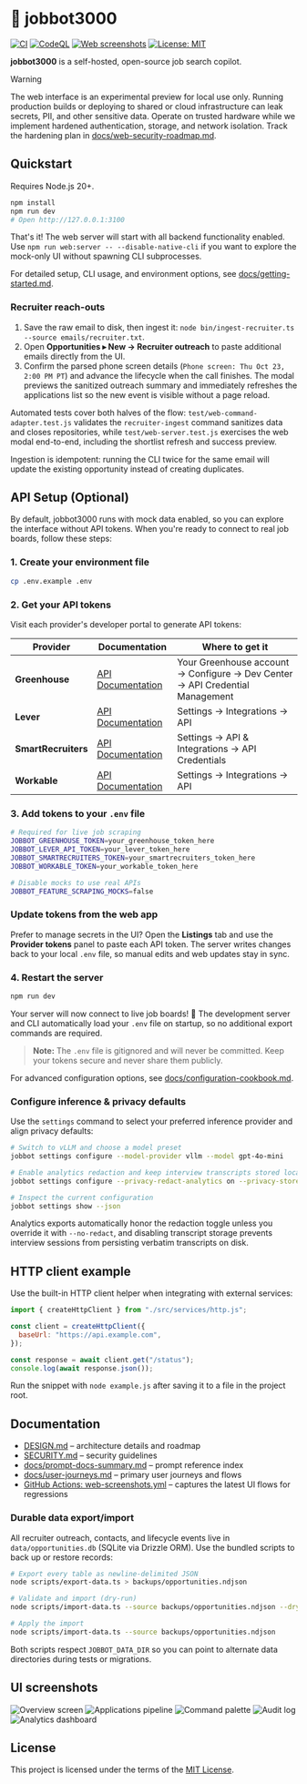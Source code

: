 # 🎯 jobbot3000

[![CI](https://img.shields.io/github/actions/workflow/status/futuroptimist/jobbot3000/.github/workflows/ci.yml?label=ci)](https://github.com/futuroptimist/jobbot3000/actions/workflows/ci.yml)
[![CodeQL](https://img.shields.io/github/actions/workflow/status/futuroptimist/jobbot3000/.github/workflows/codeql.yml?label=codeql)](https://github.com/futuroptimist/jobbot3000/actions/workflows/codeql.yml)
[![Web screenshots](https://img.shields.io/github/actions/workflow/status/futuroptimist/jobbot3000/.github/workflows/web-screenshots.yml?label=web%20screenshots)](https://github.com/futuroptimist/jobbot3000/actions/workflows/web-screenshots.yml)
[![License: MIT](https://img.shields.io/badge/license-MIT-blue.svg)](#license)

**jobbot3000** is a self-hosted, open-source job search copilot.

> [!WARNING]
> The web interface is an experimental preview for local use only. Running production builds or
> deploying to shared or cloud infrastructure can leak secrets, PII, and other sensitive data.
> Operate on trusted hardware while we implement hardened authentication, storage, and network
> isolation. Track the hardening plan in [docs/web-security-roadmap.md](docs/web-security-roadmap.md).

## Quickstart

Requires Node.js 20+.

```bash
npm install
npm run dev
# Open http://127.0.0.1:3100
```

That's it! The web server will start with all backend functionality enabled.
Use `npm run web:server -- --disable-native-cli` if you want to explore the
mock-only UI without spawning CLI subprocesses.

For detailed setup, CLI usage, and environment options, see [docs/getting-started.md](docs/getting-started.md).

### Recruiter reach-outs

1. Save the raw email to disk, then ingest it: `node bin/ingest-recruiter.ts --source emails/recruiter.txt`.
2. Open **Opportunities ▸ New → Recruiter outreach** to paste additional emails directly from the UI.
3. Confirm the parsed phone screen details (`Phone screen: Thu Oct 23, 2:00 PM PT`) and advance the
   lifecycle when the call finishes. The modal previews the sanitized outreach summary and immediately
   refreshes the applications list so the new event is visible without a page reload.

Automated tests cover both halves of the flow: `test/web-command-adapter.test.js` validates the
`recruiter-ingest` command sanitizes data and closes repositories, while
`test/web-server.test.js` exercises the web modal end-to-end, including the shortlist refresh and
success preview.

Ingestion is idempotent: running the CLI twice for the same email will update the existing
opportunity instead of creating duplicates.

## API Setup (Optional)

By default, jobbot3000 runs with mock data enabled, so you can explore the interface without API tokens. When you're ready to connect to real job boards, follow these steps:

### 1. Create your environment file

```bash
cp .env.example .env
```

### 2. Get your API tokens

Visit each provider's developer portal to generate API tokens:

| Provider            | Documentation                                                                      | Where to get it                                                              |
| ------------------- | ---------------------------------------------------------------------------------- | ---------------------------------------------------------------------------- |
| **Greenhouse**      | [API Documentation](https://developers.greenhouse.io/harvest.html#authentication)  | Your Greenhouse account → Configure → Dev Center → API Credential Management |
| **Lever**           | [API Documentation](https://hire.lever.co/developer/documentation#authentication)  | Settings → Integrations → API                                                |
| **SmartRecruiters** | [API Documentation](https://developers.smartrecruiters.com/docs/getting-started)   | Settings → API & Integrations → API Credentials                              |
| **Workable**        | [API Documentation](https://workable.readme.io/reference/generate-an-access-token) | Settings → Integrations → API                                                |

### 3. Add tokens to your `.env` file

```bash
# Required for live job scraping
JOBBOT_GREENHOUSE_TOKEN=your_greenhouse_token_here
JOBBOT_LEVER_API_TOKEN=your_lever_token_here
JOBBOT_SMARTRECRUITERS_TOKEN=your_smartrecruiters_token_here
JOBBOT_WORKABLE_TOKEN=your_workable_token_here

# Disable mocks to use real APIs
JOBBOT_FEATURE_SCRAPING_MOCKS=false
```

### Update tokens from the web app

Prefer to manage secrets in the UI? Open the **Listings** tab and use the **Provider tokens** panel
to paste each API token. The server writes changes back to your local `.env` file, so manual edits and
web updates stay in sync.

### 4. Restart the server

```bash
npm run dev
```

Your server will now connect to live job boards! 🚀 The development server and CLI automatically
load your `.env` file on startup, so no additional export commands are required.

> **Note:** The `.env` file is gitignored and will never be committed. Keep your tokens secure and never share them publicly.

For advanced configuration options, see [docs/configuration-cookbook.md](docs/configuration-cookbook.md).

### Configure inference & privacy defaults

Use the `settings` command to select your preferred inference provider and align privacy
defaults:

```bash
# Switch to vLLM and choose a model preset
jobbot settings configure --model-provider vllm --model gpt-4o-mini

# Enable analytics redaction and keep interview transcripts stored locally
jobbot settings configure --privacy-redact-analytics on --privacy-store-transcripts on

# Inspect the current configuration
jobbot settings show --json
```

Analytics exports automatically honor the redaction toggle unless you override it with
`--no-redact`, and disabling transcript storage prevents interview sessions from persisting
verbatim transcripts on disk.

## HTTP client example

Use the built-in HTTP client helper when integrating with external services:

```js
import { createHttpClient } from "./src/services/http.js";

const client = createHttpClient({
  baseUrl: "https://api.example.com",
});

const response = await client.get("/status");
console.log(await response.json());
```

Run the snippet with `node example.js` after saving it to a file in the project root.

## Documentation

- [DESIGN.md](DESIGN.md) – architecture details and roadmap
- [SECURITY.md](SECURITY.md) – security guidelines
- [docs/prompt-docs-summary.md](docs/prompt-docs-summary.md) – prompt reference index
- [docs/user-journeys.md](docs/user-journeys.md) – primary user journeys and flows
- [GitHub Actions: web-screenshots.yml](https://github.com/futuroptimist/jobbot3000/actions/workflows/web-screenshots.yml) – captures the latest UI flows for regressions

### Durable data export/import

All recruiter outreach, contacts, and lifecycle events live in `data/opportunities.db` (SQLite via
Drizzle ORM). Use the bundled scripts to back up or restore records:

```bash
# Export every table as newline-delimited JSON
node scripts/export-data.ts > backups/opportunities.ndjson

# Validate and import (dry-run)
node scripts/import-data.ts --source backups/opportunities.ndjson --dry-run

# Apply the import
node scripts/import-data.ts --source backups/opportunities.ndjson
```

Both scripts respect `JOBBOT_DATA_DIR` so you can point to alternate data directories during tests or
migrations.

## UI screenshots

![Overview screen](docs/screenshots/overview.png "Overview screen")
![Applications pipeline](docs/screenshots/applications.png "Applications pipeline")
![Command palette](docs/screenshots/commands.png "Command palette")
![Audit log](docs/screenshots/audits.png "Audit log")
![Analytics dashboard](docs/screenshots/analytics.png "Analytics dashboard")

## License

This project is licensed under the terms of the [MIT License](LICENSE).
